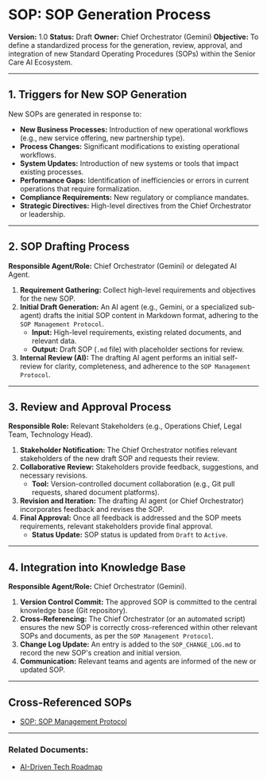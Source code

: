 # SOP: SOP Generation Process

**Version:** 1.0
**Status:** Draft
**Owner:** Chief Orchestrator (Gemini)
**Objective:** To define a standardized process for the generation, review, approval, and integration of new Standard Operating Procedures (SOPs) within the Senior Care AI Ecosystem.

---

## 1. Triggers for New SOP Generation

New SOPs are generated in response to:

*   **New Business Processes:** Introduction of new operational workflows (e.g., new service offering, new partnership type).
*   **Process Changes:** Significant modifications to existing operational workflows.
*   **System Updates:** Introduction of new systems or tools that impact existing processes.
*   **Performance Gaps:** Identification of inefficiencies or errors in current operations that require formalization.
*   **Compliance Requirements:** New regulatory or compliance mandates.
*   **Strategic Directives:** High-level directives from the Chief Orchestrator or leadership.

---

## 2. SOP Drafting Process

**Responsible Agent/Role:** Chief Orchestrator (Gemini) or delegated AI Agent.

1.  **Requirement Gathering:** Collect high-level requirements and objectives for the new SOP.
2.  **Initial Draft Generation:** An AI agent (e.g., Gemini, or a specialized sub-agent) drafts the initial SOP content in Markdown format, adhering to the `SOP Management Protocol`.
    *   **Input:** High-level requirements, existing related documents, and relevant data.
    *   **Output:** Draft SOP (`.md` file) with placeholder sections for review.
3.  **Internal Review (AI):** The drafting AI agent performs an initial self-review for clarity, completeness, and adherence to the `SOP Management Protocol`.

---

## 3. Review and Approval Process

**Responsible Role:** Relevant Stakeholders (e.g., Operations Chief, Legal Team, Technology Head).

1.  **Stakeholder Notification:** The Chief Orchestrator notifies relevant stakeholders of the new draft SOP and requests their review.
2.  **Collaborative Review:** Stakeholders provide feedback, suggestions, and necessary revisions.
    *   **Tool:** Version-controlled document collaboration (e.g., Git pull requests, shared document platforms).
3.  **Revision and Iteration:** The drafting AI agent (or Chief Orchestrator) incorporates feedback and revises the SOP.
4.  **Final Approval:** Once all feedback is addressed and the SOP meets requirements, relevant stakeholders provide final approval.
    *   **Status Update:** SOP status is updated from `Draft` to `Active`.

---

## 4. Integration into Knowledge Base

**Responsible Agent/Role:** Chief Orchestrator (Gemini).

1.  **Version Control Commit:** The approved SOP is committed to the central knowledge base (Git repository).
2.  **Cross-Referencing:** The Chief Orchestrator (or an automated script) ensures the new SOP is correctly cross-referenced within other relevant SOPs and documents, as per the `SOP Management Protocol`.
3.  **Change Log Update:** An entry is added to the `SOP_CHANGE_LOG.md` to record the new SOP's creation and initial version.
4.  **Communication:** Relevant teams and agents are informed of the new or updated SOP.

---

## Cross-Referenced SOPs
*   [SOP: SOP Management Protocol](/Users/gokulnair/senior-care-startup/ai-ecosystem/obsidian-vault/06_SOPs/SOP_MANAGEMENT_PROTOCOL.md)



---

### Related Documents:

*   [AI-Driven Tech Roadmap](/Users/gokulnair/senior-care-startup/ai-ecosystem/obsidian-vault/02_Strategy_And_Roadmap/AI_DRIVEN_TECH_ROADMAP.md)
